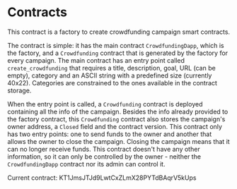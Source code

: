 # Contracts

This contract is a factory to create crowdfunding campaign smart contracts.

The contract is simple: it has the main contract `CrowdfundingDapp`, which is the factory, and a `Crowdfunding` contract that is generated by the factory for every campaign. The main contract has an entry point called `create_crowdfunding` that requires a title, description, goal, URL (can be empty), category and an ASCII string with a predefined size (currently 40x22). Categories are constrained to the ones available in the contract storage.

When the entry point is called, a `Crowdfunding` contract is deployed containing all the info of the campaign. Besides the info already provided to the factory contract, this `Crowdfunding` contract also stores the campaign's owner address, a `Closed` field and the contract version. This contract only has two entry points: one to send funds to the owner and another that allows the owner to close the campaign. Closing the campaign means that it can no longer receive funds. This contract doesn't have any other information, so it can only be controlled by the owner - neither the `CrowdfundingDapp` contract nor its admin can control it.

Current contract: KT1JmsJTJd9LwtCxZLmX28PYTdBAqrV5kUps



